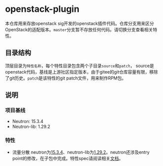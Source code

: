 # openstack-plugin

本仓库用来存放openstack sig开发的openstack插件代码。仓库分支用来区分OpenStack的适配版本。`master`分支暂不存放任何代码。请切换分支查看相关特性。

## 目录结构

顶层目录为`特性名称`，每个特性目录包含两个子目录`source`和`patch`， source是openstack代码，基线是上游社区指定版本，由于gitee的git仓库容量有限，移除了git历史。`patch`是该特性的git patch文件，用来制作RPM包。

## 说明

### 项目基线
- Neutron: 15.3.4
- Neutron-lib: 1.29.2

### 特性
- 流量分散 neutron为[15.3.4](https://opendev.org/openstack/neutron/src/tag/15.3.4)、neutron-lib为[1.29.2](https://opendev.org/openstack/neutron-lib/src/tag/1.29.2)。neutron还涉及entry point的修改，在子包中完成。特性spec请阅读相关[文档](https://gitee.com/openeuler/openstack/blob/master/docs/spec/distributed-traffic.md)。


